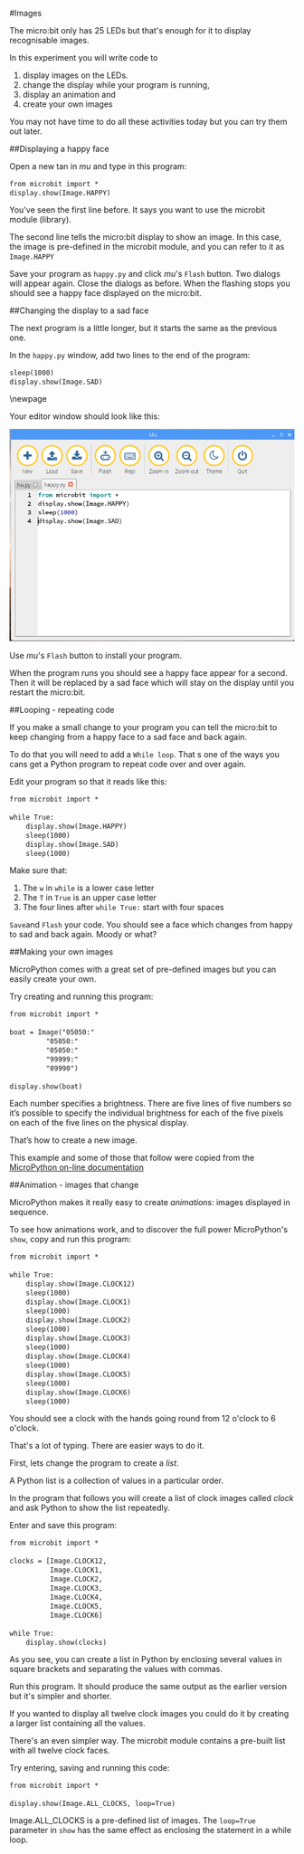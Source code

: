 

#Images

The micro:bit only has 25 LEDs but that's enough for it to display
recognisable images.

In this experiment you will write code to 

1. display images on the LEDs.
1. change the display while your program is running,
1. display an animation and
1. create your own images

You may not have time to do all these activities today
but you can try them out later.

##Displaying a happy face

Open a new tan in *mu* and type in this program:

    from microbit import *
    display.show(Image.HAPPY)
    

You've seen the first line before. It says you want to use the microbit module
(library).

The second line tells the micro:bit display to show an image. In this case, the
image is pre-defined in the microbit module, and you can refer to it as `Image.HAPPY`
 
Save your program as `happy.py` and click *mu*'s `Flash` button.
Two dialogs will appear again. Close the dialogs as before.
When the flashing stops you should see a happy
face displayed on the micro:bit.


##Changing the display to a sad face

The next program is a little longer, but it starts the same as the previous one.

In the `happy.py` window, add two lines to the end of the program:

    sleep(1000)
    display.show(Image.SAD)
    
\newpage

Your editor window should look like this:

![Happy then sad](images/happy2.png)

Use *mu*'s `Flash` button to install your program.

When the program runs you should see a happy face appear for a second.
Then it will be replaced by a sad face which will
stay on the display until you restart the micro:bit.
    
##Looping - repeating code

If you make a small change to your program you can tell the micro:bit to keep changing
from a happy face to a sad face and back again.

To do that you will need to add a `While loop`. That s one of the ways you cans get a
Python program to repeat code over and over again.

Edit your program so that it reads like this:

    from microbit import *

    while True:
        display.show(Image.HAPPY)
        sleep(1000)
        display.show(Image.SAD)
        sleep(1000)

Make sure that:

1. The `w` in `while` is a lower case letter
2. The `T` in `True` is an upper case letter
3. The four lines after `while True:` start with four spaces

`Save`and `Flash` your code.
You should see a face which changes from happy to sad and back again.
Moody or what?

##Making your own images

MicroPython comes with a great set of pre-defined images but you can easily create
your own.

Try creating and running this program:

    from microbit import *

    boat = Image("05050:"
             "05050:"
             "05050:"
             "99999:"
             "09990")

    display.show(boat)
    
Each number specifies a brightness. There are five lines of five numbers so
it’s possible to specify the individual brightness for each of the five pixels
on each of the five lines on the physical display.

That’s how to create a new image.

This example and some of those that follow were copied from the [MicroPython on-line documentation](https://microbit-micropython.readthedocs.io/en/latest/tutorials/images.html#diy-images)


##Animation - images that change

MicroPython makes it really easy to create *animations*: images displayed in sequence.

To see how animations work, and to discover the full power MicroPython's `show`, copy and run this program:
  
    from microbit import *

    while True:
        display.show(Image.CLOCK12)
        sleep(1000)
        display.show(Image.CLOCK1)
        sleep(1000)
        display.show(Image.CLOCK2)
        sleep(1000)
        display.show(Image.CLOCK3)
        sleep(1000)
        display.show(Image.CLOCK4)
        sleep(1000)
        display.show(Image.CLOCK5)
        sleep(1000)
        display.show(Image.CLOCK6)
        sleep(1000)
                
You should see a clock with the hands going round from 12 o'clock to 6 o'clock.

That's a lot of typing. There are easier ways to do it.

First, lets change the program to create a *list*.

A Python list is a collection of values in a particular order.

In the program that follows you will create a list of clock images called *clock*
and ask Python to show the list repeatedly.

Enter and save this program:

    from microbit import *
    
    clocks = [Image.CLOCK12,
              Image.CLOCK1,
              Image.CLOCK2,
              Image.CLOCK3,
              Image.CLOCK4,
              Image.CLOCK5,
              Image.CLOCK6]
    
    while True:
        display.show(clocks)
        
As you see, you can create a list in Python by enclosing several values in square brackets and separating the values
with commas.

Run this program. It should produce the same output as the earlier version but it's simpler and shorter.

If you wanted to display all twelve clock images you could do it by creating a larger list containing all the values.

There's an even simpler way. The microbit module contains a pre-built list with all twelve clock faces.

Try entering, saving and running this code:

    from microbit import *

    display.show(Image.ALL_CLOCKS, loop=True)
    
Image.ALL_CLOCKS is a pre-defined list of images. The `loop=True` parameter in `show` has the same effect as enclosing
 the statement in a while loop.
